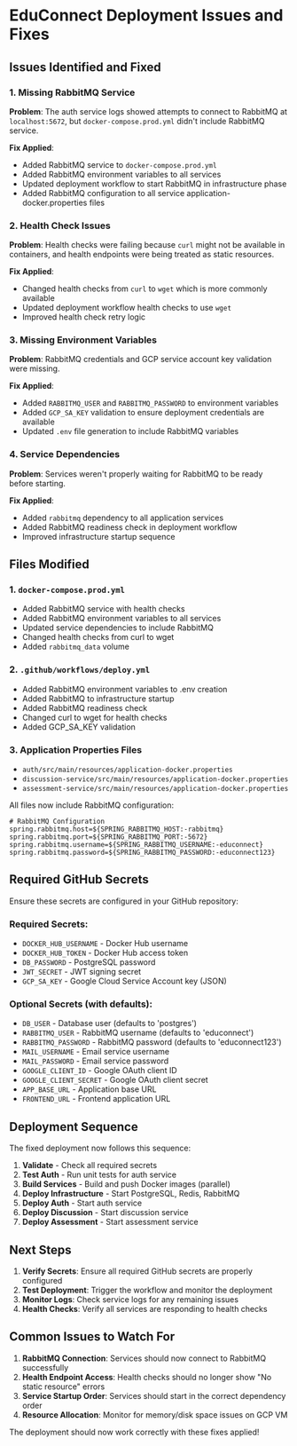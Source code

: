 # EduConnect Deployment Issues and Fixes

## Issues Identified and Fixed

### 1. **Missing RabbitMQ Service**
**Problem**: The auth service logs showed attempts to connect to RabbitMQ at `localhost:5672`, but `docker-compose.prod.yml` didn't include RabbitMQ service.

**Fix Applied**:
- Added RabbitMQ service to `docker-compose.prod.yml`
- Added RabbitMQ environment variables to all services
- Updated deployment workflow to start RabbitMQ in infrastructure phase
- Added RabbitMQ configuration to all service application-docker.properties files

### 2. **Health Check Issues** 
**Problem**: Health checks were failing because `curl` might not be available in containers, and health endpoints were being treated as static resources.

**Fix Applied**:
- Changed health checks from `curl` to `wget` which is more commonly available
- Updated deployment workflow health checks to use `wget`
- Improved health check retry logic

### 3. **Missing Environment Variables**
**Problem**: RabbitMQ credentials and GCP service account key validation were missing.

**Fix Applied**:
- Added `RABBITMQ_USER` and `RABBITMQ_PASSWORD` to environment variables
- Added `GCP_SA_KEY` validation to ensure deployment credentials are available
- Updated `.env` file generation to include RabbitMQ variables

### 4. **Service Dependencies**
**Problem**: Services weren't properly waiting for RabbitMQ to be ready before starting.

**Fix Applied**:
- Added `rabbitmq` dependency to all application services
- Added RabbitMQ readiness check in deployment workflow
- Improved infrastructure startup sequence

## Files Modified

### 1. `docker-compose.prod.yml`
- Added RabbitMQ service with health checks
- Added RabbitMQ environment variables to all services
- Updated service dependencies to include RabbitMQ
- Changed health checks from curl to wget
- Added `rabbitmq_data` volume

### 2. `.github/workflows/deploy.yml`
- Added RabbitMQ environment variables to .env creation
- Added RabbitMQ to infrastructure startup
- Added RabbitMQ readiness check
- Changed curl to wget for health checks
- Added GCP_SA_KEY validation

### 3. Application Properties Files
- `auth/src/main/resources/application-docker.properties`
- `discussion-service/src/main/resources/application-docker.properties`
- `assessment-service/src/main/resources/application-docker.properties`

All files now include RabbitMQ configuration:
```properties
# RabbitMQ Configuration  
spring.rabbitmq.host=${SPRING_RABBITMQ_HOST:-rabbitmq}
spring.rabbitmq.port=${SPRING_RABBITMQ_PORT:-5672}
spring.rabbitmq.username=${SPRING_RABBITMQ_USERNAME:-educonnect}
spring.rabbitmq.password=${SPRING_RABBITMQ_PASSWORD:-educonnect123}
```

## Required GitHub Secrets

Ensure these secrets are configured in your GitHub repository:

### Required Secrets:
- `DOCKER_HUB_USERNAME` - Docker Hub username
- `DOCKER_HUB_TOKEN` - Docker Hub access token
- `DB_PASSWORD` - PostgreSQL password
- `JWT_SECRET` - JWT signing secret
- `GCP_SA_KEY` - Google Cloud Service Account key (JSON)

### Optional Secrets (with defaults):
- `DB_USER` - Database user (defaults to 'postgres')
- `RABBITMQ_USER` - RabbitMQ username (defaults to 'educonnect')
- `RABBITMQ_PASSWORD` - RabbitMQ password (defaults to 'educonnect123')
- `MAIL_USERNAME` - Email service username
- `MAIL_PASSWORD` - Email service password
- `GOOGLE_CLIENT_ID` - Google OAuth client ID
- `GOOGLE_CLIENT_SECRET` - Google OAuth client secret
- `APP_BASE_URL` - Application base URL
- `FRONTEND_URL` - Frontend application URL

## Deployment Sequence

The fixed deployment now follows this sequence:

1. **Validate** - Check all required secrets
2. **Test Auth** - Run unit tests for auth service
3. **Build Services** - Build and push Docker images (parallel)
4. **Deploy Infrastructure** - Start PostgreSQL, Redis, RabbitMQ
5. **Deploy Auth** - Start auth service
6. **Deploy Discussion** - Start discussion service  
7. **Deploy Assessment** - Start assessment service

## Next Steps

1. **Verify Secrets**: Ensure all required GitHub secrets are properly configured
2. **Test Deployment**: Trigger the workflow and monitor the deployment
3. **Monitor Logs**: Check service logs for any remaining issues
4. **Health Checks**: Verify all services are responding to health checks

## Common Issues to Watch For

1. **RabbitMQ Connection**: Services should now connect to RabbitMQ successfully
2. **Health Endpoint Access**: Health checks should no longer show "No static resource" errors
3. **Service Startup Order**: Services should start in the correct dependency order
4. **Resource Allocation**: Monitor for memory/disk space issues on GCP VM

The deployment should now work correctly with these fixes applied!
